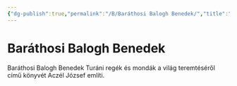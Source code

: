```yaml
---
{"dg-publish":true,"permalink":"/B/Baráthosi Balogh Benedek/","title":"Baráthosi Balogh Benedek","tags":["dg_uploaded"],"created":"2023-11-09T07:14","updated":"2023-11-09T07:14"}
---
```



# Baráthosi Balogh Benedek

Baráthosi Balogh Benedek Turáni regék és mondák a világ teremtéséről című könyvét Aczél József említi.  